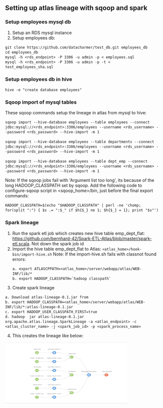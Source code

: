 ## Setting up atlas lineage with sqoop and spark

### Setup employees mysql db
1. Setup an RDS mysql instance
2. Setup employees db:
```
git clone https://github.com/datacharmer/test_db.git employees_db
cd employees_db
mysql -h <rds_endpoint> -P 3306 -u admin -p < employees.sql
mysql -h <rds_endpoint> -P 3306 -u admin -p -t < test_employees_sha.sql
```    

### Setup employees db in hive
```
hive -e "create database employees"
```

### Sqoop import of mysql tables
These sqoop commands setup the lineage in atlas from mysql to hive:
```
sqoop import --hive-database employees --table employees --connect jdbc:mysql://<rds_endpoint>:3306/employees --username <rds_username> --password <rds_password> --hive-import -m 1
   
sqoop import --hive-database employees --table departments --connect jdbc:mysql://<rds_endpoint>:3306/employees --username <rds_username> --password <rds_password> --hive-import -m 1
   
sqoop import --hive-database employees --table dept_emp --connect jdbc:mysql://<rds_endpoint>:3306/employees --username <rds_username> --password <rds_password> --hive-import -m 1
```     

Note:
If the sqoop jobs fail with 'Argument list too long', its because of the long HADOOP_CLASSPATH set by sqoop. Add the following code to configure-sqoop script in <sqoop_home>/bin, just before the final export commands:
```
HADOOP_CLASSPATH=$(echo "$HADOOP_CLASSPATH" | perl -ne 'chomp; for(split ":") { $s .= ":$_" if $h{$_} ne 1; $h{$_} = 1}; print "$s"')
```

### Spark lineage
1. Run the spark etl job which creates new hive table emp_dept_flat: https://github.com/bernhard-42/Spark-ETL-Atlas/blob/master/spark-etl.scala. Not down the spark job id
2. Import the hive table emp_dept_flat to Atlas: `<atlas_home>/hook-bin/import-hive.sh`
    Note: If the import-hive.sh fails with classnot found errors:
    ```
    a. export ATLASCPPATH=<atlas_home>/server/webapp/atlas/WEB-INF/lib/*
    b. export HADOOP_CLASSPATH=`hadoop classpath`
    ```
3. Create spark lineage
```
a. Download atlas-lineage-0.1.jar from 
b. export HADOOP_CLASSPATH=<atlas_home>/server/webapp/atlas/WEB-INF/lib/*:atlas-lineage-0.1.jar
c. export HADOOP_USER_CLASSPATH_FIRST=true
d. hadoop  jar atlas-lineage-0.1.jar org.apache.atlas.lineage.SparkLineage -a <atlas_endpoint> -c <atlas_cluster_name> -j <spark_job_id> -p <spark_process_name>
```
4. This creates the lineage like below:

<img src="spark-sqoop-lineage.png" height="200" width="400" />


 